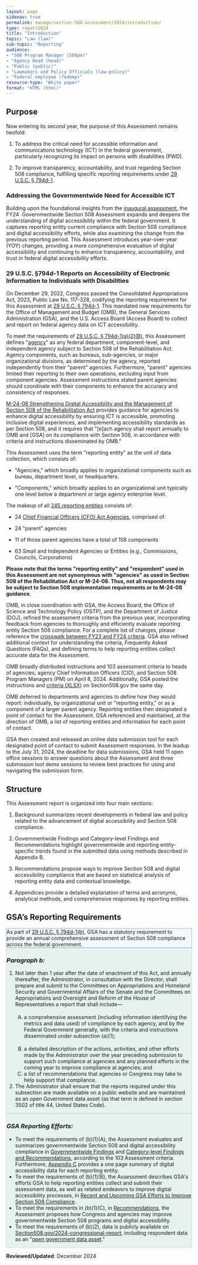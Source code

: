 ```yaml
---
layout: page
sidenav: true
permalink: manage/section-508-assessment/2024/introduction/
type: report2024
title: "Introduction"
topic: "Law (law)"
sub-topic: "Reporting"
audience:
- "508 Program Manager (508pm)"
- "Agency Head (head)"
- "Public (public)"
- "Lawmakers and Policy Officials (law-policy)"
- "Federal employee (fedemp)"
resource-type: "White paper"
format: "HTML (html)"
---
```

## Purpose
Now entering its second year, the purpose of this Assessment remains twofold:

1.  To address the critical need for accessible information and communications technology (ICT) in the federal government, particularly recognizing its impact on persons with disabilities (PWD).

2.  To improve transparency, accountability, and trust regarding Section 508 compliance, fulfilling specific reporting requirements under <a href="https://www.govinfo.gov/content/pkg/USCODE-2022-title29/html/USCODE-2022-title29-chap16-subchapV-sec794d-1.htm" target="_blank" class="usa-link--external">29 U.S.C. § 794d-1</a>.

### Addressing the Governmentwide Need for Accessible ICT
Building upon the foundational insights from the [inaugural assessment]({{site.baseurl}}/manage/section-508-assessment/2023/message-from-gsa-administrator/), the FY24  Governmentwide Section 508 Assessment expands and deepens the understanding of digital accessibility within the federal government. It captures reporting entity current compliance with Section 508 compliance and digital accessibility efforts, while also examining the change from the previous reporting period. This Assessment introduces year-over-year (YOY) changes, providing a more comprehensive evaluation of digital accessibility and continuing to enhance transparency, accountability, and trust in federal digital accessibility efforts.

### 29 U.S.C. §794d-1 Reports on Accessibility of Electronic Information to Individuals with Disabilities
On December 29, 2022, Congress passed the Consolidated Appropriations Act, 2023, Public Law No. 117-328, codifying the reporting requirement for this Assessment at <a href="https://www.govinfo.gov/content/pkg/USCODE-2022-title29/html/USCODE-2022-title29-chap16-subchapV-sec794d-1.htm" target="_blank" class="usa-link--external">29 U.S.C. § 794d-1</a>. This mandated new requirements for the Office of Management and Budget (OMB), the General Services Administration (GSA), and the U.S. Access Board (Access Board) to collect and report on federal agency data on ICT accessibility. 

To meet the requirements of <a href="https://www.govinfo.gov/content/pkg/USCODE-2022-title29/html/USCODE-2022-title29-chap16-subchapV-sec794d-1.htm" target="_blank" class="usa-link--external">29 U.S.C. § 794d-1(a)(2)(B)</a>, this Assessment defines "[agency]({{site.baseurl}}/manage/section-508-assessment/definition-of-terms/#agency)" as any federal department, component-level, and independent agency subject to Section 508 of the Rehabilitation Act. Agency components, such as bureaus, sub-agencies, or major organizational divisions, as determined by the agency, reported independently from their "parent" agencies. Furthermore, "parent" agencies limited their reporting to their own operations, excluding input from component agencies. Assessment instructions stated parent agencies should coordinate with their components to enhance the accuracy and consistency of responses.

<a href="https://www.whitehouse.gov/omb/management/ofcio/m-24-08-strengthening-digital-accessibility-and-the-management-of-section-508-of-the-rehabilitation-act/#anchorIGWA" target="_blank" class="usa-link--external">M-24-08 Strengthening Digital Accessibility and the Management of Section 508 of the Rehabilitation Act</a> provides guidance for agencies to enhance digital accessibility by ensuring ICT is accessible, promoting inclusive digital experiences, and implementing accessibility standards as per Section 508, and it requires that "[e]ach agency shall report annually to OMB and [GSA] on its compliance with Section 508, in accordance with criteria and instructions disseminated by OMB."

This Assessment uses the term "reporting entity" as the unit of data collection, which consists of:

* "Agencies," which broadly applies to organizational components such as bureau, department level, or headquarters.

* "Components," which broadly applies to an organizational unit typically one level below a department or large agency enterprise level.

The makeup of all [245 reporting entities]({{site.baseurl}}/manage/section-508-assessment/2024/appendix-c-reporting-entities/) consists of:

* 24 <a href="https://www.cio.gov/handbook/it-laws/cfo-act/" target="_blank" class="usa-link--external">Chief Financial Officers (CFO) Act Agencies</a>, comprised of:

* 24 "parent" agencies

* 11 of those parent agencies have a total of 158 components

* 63 Small and Independent Agencies or Entities (e.g., Commissions, Councils, Corporations)

**Please note that the terms "reporting entity" and "respondent" used in this Assessment are not synonymous with "agencies" as used in Section 508 of the Rehabilitation Act or M-24-08. Thus, not all respondents may be subject to Section 508 implementation requirements or to M-24-08 guidance.** 

OMB, in close coordination with GSA, the Access Board, the Office of Science and Technology Policy (OSTP), and the Department of Justice (DOJ), refined the assessment criteria from the previous year, incorporating feedback from agencies to thoroughly and efficiently evaluate reporting entity Section 508 compliance. For a complete list of changes, please reference the <a href="https://assets.section508.gov/files/reports/Governmentwide%20Section%20508%20Assessment%20criteria%20FY23%20to%20FY24%20Crosswalk.xlsx" target="_blank" class="usa-link--external">crosswalk between FY23 and FY24 criteria</a>. GSA also refined additional context for understanding the criteria, Frequently Asked Questions (FAQs), and defining terms to help reporting entities collect accurate data for the Assessment.

OMB broadly distributed instructions and 103 assessment criteria to heads of agencies, agency Chief Information Officers (CIO), and Section 508 Program Managers (PM) on April 8, 2024. Additionally, GSA posted the instructions and <a href="https://assets.section508.gov/files/reports/cr-2024/FY24%20Governmentwide%20Section%20508%20Assessment%20Data%20Dictionary%20Excel.xlsx" target="_blank" class="usa-link--external">criteria (XLSX)</a> on Section508.gov the same day. 

OMB deferred to departments and agencies to define how they would report: individually, by organizational unit or "reporting entity," or as a component of a larger parent agency. Reporting entities then designated a point of contact for the Assessment. GSA referenced and maintained, at the direction of OMB, a list of reporting entities and information for each point of contact.

GSA then created and released an online data submission tool for each designated point of contact to submit Assessment responses. In the leadup to the July 31, 2024, the deadline for data submissions, GSA held 11 open office sessions to answer questions about the Assessment and three submission tool demo sessions to review best practices for using and navigating the submission form.

## Structure
This Assessment report is organized into four main sections:

1.  Background summarizes recent developments in federal law and policy related to the advancement of digital accessibility and Section 508 compliance.

2.  Governmentwide Findings and Category-level Findings and Recommendations highlight governmentwide and reporting entity-specific trends found in the submitted data using methods described in Appendix B.

3.  Recommendations propose ways to improve Section 508 and digital accessibility compliance that are based on statistical analysis of reporting entity data and contextual knowledge.

4.  Appendices provide a detailed explanation of terms and acronyms, analytical methods, and comprehensive responses by reporting entities.

## GSA’s Reporting Requirements
<div style="width: 100%; border: 1px solid #72b2e6; background-color: #F3F8FC;" class="border-base radius-lg padding-1 margin-bottom-2">
   As part of <a href="https://www.govinfo.gov/content/pkg/USCODE-2022-title29/html/USCODE-2022-title29-chap16-subchapV-sec794d-1.htm" target="_blank" class="usa-link--external">29 U.S.C. § 794d-1(b)</a>, GSA has a statutory requirement to provide an annual comprehensive assessment of Section 508 compliance across the federal government.
</div>

<div style="width: 100%; border: 1px solid #C8D9C8; background-color: #E6F2ED;" class="border-base radius-lg padding-1 margin-bottom-2">
   <i><h3>Paragraph b:</h3></i>
   <ol class="list-item-spacer" type="1">
       <li>Not later than 1 year after the date of enactment of this Act, and annually thereafter, the Administrator, in consultation with the Director, shall prepare and submit to the Committees on Appropriations and Homeland Security and Governmental Affairs of the Senate and the Committees on Appropriations and Oversight and Reform of the House of Representatives a report that shall include&mdash;
           <ol type="A">
              <li style="margin-bottom:18px; margin-top: 18px;">a comprehensive assessment (including information identifying the metrics and data used) of compliance by each agency, and by the Federal Government generally, with the criteria and instructions disseminated under subsection (a)(1);</li>
              <li>a detailed description of the actions, activities, and other efforts made by the Administrator over the year preceding submission to support such compliance at agencies and any planned efforts in the coming year to improve compliance at agencies; and</li>
              <li>a list of recommendations that agencies or Congress may take to help support that compliance.</li>
           </ol>
       </li>
       <li>The Administrator shall ensure that the reports required under this subsection are made available on a public website and are maintained as an open Government data asset (as that term is defined in section 3502 of title 44, United States Code).</li>
   </ol>
</div>

<div style="width: 100%; border: 1px solid #C8D9C8; background-color: #E6F2ED;" class="border-base radius-lg padding-1">
   <i><h3>GSA Reporting Efforts:</h3></i>
   <ul class="list-item-spacer">
       <li>To meet the requirements of (b)(1)(A), the Assessment evaluates and summarizes governmentwide Section 508 and digital accessibility compliance in <a href="{{site.baseurl}}/manage/section-508-assessment/2024/findings/summary/">Governmentwide Findings</a> and <a href="{{site.baseurl}}/manage/section-508-assessment/2024/findings/category-overview/">Category-level Findings and Recommendations</a>, according to the 103 Assessment criteria. Furthermore, <a href="{{site.baseurl}}/manage/section-508-assessment/2024/appendix-c-overview/">Appendix C</a> provides a one page summary of digital accessibility data for each reporting entity.</li>
       <li>To meet the requirements of (b)(1)(B), the Assessment describes GSA's efforts GSA to help reporting entities collect and submit their assessment data, as well as related endeavors to improve digital accessibility processes, in <a href="{{site.baseurl}}/manage/section-508-assessment/2024/gsa-efforts-recent/">Recent and Upcoming GSA Efforts to Improve Section 508 Compliance</a>.</li>
       <li>To meet the requirements in (b)(1)(C), in <a href="{{site.baseurl}}/manage/section-508-assessment/2024/recommendations/">Recommendations</a>, the Assessment proposes how Congress and agencies may improve governmentwide Section 508 programs and digital accessibility.</li>
       <li>To meet the requirements of (b)(2), data is publicly available on <a href="{{site.baseurl}}/2024-congressional-report">Section508.gov/2024-congressional-report,</a> including respondent data as an "<a href="https://uscode.house.gov/view.xhtml?req=granuleid:USC-prelim-title44-section3502&amp;num=0&amp;edition=prelim" target="_blank" class="usa-link--external">open government data asset</a>."</li>
   </ul>
</div>

**Reviewed/Updated**: December 2024